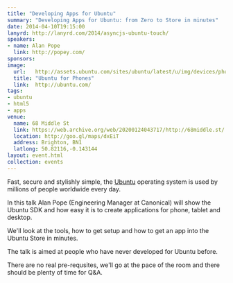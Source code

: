 ```yaml
---
title: "Developing Apps for Ubuntu"
summary: "Developing Apps for Ubuntu: from Zero to Store in minutes"
date: 2014-04-10T19:15:00
lanyrd: http://lanyrd.com/2014/asyncjs-ubuntu-touch/
speakers:
- name: Alan Pope
  link: http://popey.com/
sponsors:
image:
  url:   http://assets.ubuntu.com/sites/ubuntu/latest/u/img/devices/phone-photo-hero.jpg
  title: "Ubuntu for Phones"
  link:  http://ubuntu.com/
tags:
- ubuntu
- html5
- apps
venue:
  name: 68 Middle St
  link: https://web.archive.org/web/20200124043717/http://68middle.st/
  location: http://goo.gl/maps/dxEiT
  address: Brighton, BN1
  latlong: 50.82116,-0.143144
layout: event.html
collection: events
---
```


Fast, secure and stylishly simple, the [Ubuntu](http://ubuntu.com) operating system is used by millions of people worldwide every day.

In this talk Alan Pope (Engineering Manager at Canonical) will show the Ubuntu SDK and how easy it is to create applications for phone, tablet and desktop.

We'll look at the tools, how to get setup and how to get an app into the Ubuntu Store in minutes.

The talk is aimed at people who have never developed for Ubuntu before.

There are no real pre-requsites, we'll go at the pace of the room and there should be plenty of time for Q&A.
